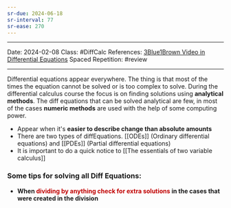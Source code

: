 ```yaml
---
sr-due: 2024-06-18
sr-interval: 77
sr-ease: 270
---
```

--- 
Date: 2024-02-08
Class: #DiffCalc 
References: [3Blue1Brown Video in Differential Equations](https://www.youtube.com/watch?v=p_di4Zn4wz4)
Spaced Repetition: #review 

---

Differential equations appear everywhere. The thing is that most of the times the equation cannot be solved or is too complex to solve. During the differential calculus course the focus is on finding solutions using **analytical methods**. 
The diff equations that can be solved analytical are few, in most of the cases **numeric methods** are used with the help of some computing power.

+ Appear when it's **easier to describe change than absolute amounts**
+ There are two types of diffEquations. [[ODEs]] (Ordinary differential equations) and [[PDEs]] (Partial differential equations)
+ It is important to do a quick notice to [[The essentials of two variable calculus]]

### Some tips for solving all Diff Equations: 
+ **When <font color="#c00000">dividing by anything check for extra solutions</font> in the cases that were created in the division**
